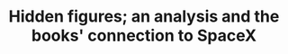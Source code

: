<link rel="stylesheet" href="{{ '/assets/css/style.css?v=' | append: site.github.build_revision | relative_url }}">
<center><h1>Hidden figures; an analysis and the books' connection to SpaceX</h1></center>
